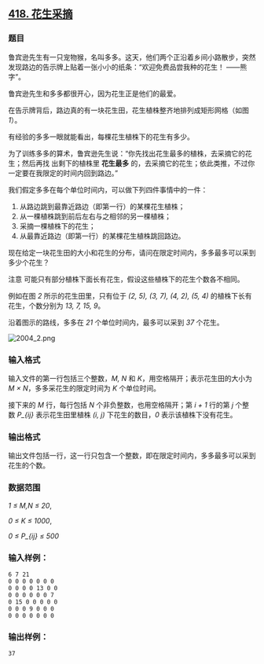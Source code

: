 ## [418. 花生采摘](https://www.acwing.com/problem/content/420/)

### 题目

鲁宾逊先生有一只宠物猴，名叫多多。这天，他们两个正沿着乡间小路散步，突然发现路边的告示牌上贴着一张小小的纸条：“欢迎免费品尝我种的花生！ ——熊字”。

鲁宾逊先生和多多都很开心，因为花生正是他们的最爱。

在告示牌背后，路边真的有一块花生田，花生植株整齐地排列成矩形网格（如图 *1*）。

有经验的多多一眼就能看出，每棵花生植株下的花生有多少。

为了训练多多的算术，鲁宾逊先生说：“你先找出花生最多的植株，去采摘它的花生；然后再找 出剩下的植株里 **花生最多** 的，去采摘它的花生；依此类推，不过你一定要在我限定的时间内回到路边。”

我们假定多多在每个单位时间内，可以做下列四件事情中的一件：

1. 从路边跳到最靠近路边（即第一行）的某棵花生植株；
2. 从一棵植株跳到前后左右与之相邻的另一棵植株；
3. 采摘一棵植株下的花生；
4. 从最靠近路边（即第一行）的某棵花生植株跳回路边。

现在给定一块花生田的大小和花生的分布，请问在限定时间内，多多最多可以采到多少个花生？

注意 可能只有部分植株下面长有花生，假设这些植株下的花生个数各不相同。

例如在图 *2* 所示的花生田里，只有位于 *(2, 5), (3, 7), (4, 2), (5, 4)* 的植株下长有花生，个数分别为 *13, 7, 15, 9*。

沿着图示的路线，多多在 *21* 个单位时间内，最多可以采到 *37* 个花生。

 ![2004_2.png](/media/article/image/2019/03/10/19_d350750a42-2004_2.png)

### 输入格式

输入文件的第一行包括三个整数，*M, N* 和 *K*，用空格隔开；表示花生田的大小为 *M × N*，多多采花生的限定时间为 *K* 个单位时间。

接下来的 *M* 行，每行包括 *N* 个非负整数，也用空格隔开；第 *i + 1* 行的第 *j* 个整数 *P_{ij}* 表示花生田里植株 *(i, j)* 下花生的数目，*0* 表示该植株下没有花生。

### 输出格式

输出文件包括一行，这一行只包含一个整数，即在限定时间内，多多最多可以采到花生的个数。

### 数据范围

*1 ≤ M,N ≤ 20*,

*0 ≤ K ≤ 1000*,

*0 ≤ P_{ij} ≤ 500*

### 输入样例：

```
6 7 21
0 0 0 0 0 0 0
0 0 0 0 13 0 0
0 0 0 0 0 0 7
0 15 0 0 0 0 0
0 0 0 9 0 0 0
0 0 0 0 0 0 0
```

### 输出样例：

```
37
```
